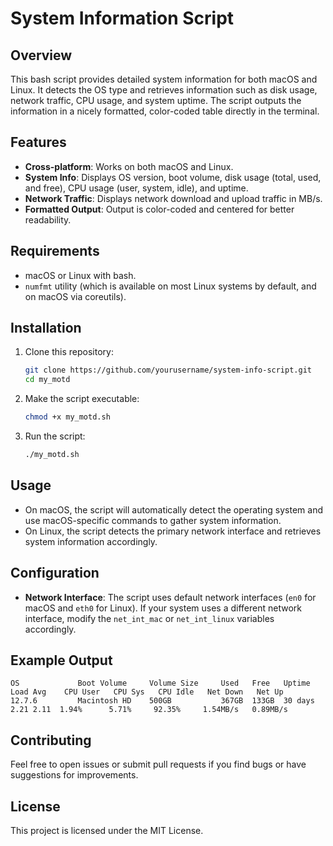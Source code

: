
# System Information Script

## Overview
This bash script provides detailed system information for both macOS and Linux. It detects the OS type and retrieves information such as disk usage, network traffic, CPU usage, and system uptime. The script outputs the information in a nicely formatted, color-coded table directly in the terminal.

## Features
- **Cross-platform**: Works on both macOS and Linux.
- **System Info**: Displays OS version, boot volume, disk usage (total, used, and free), CPU usage (user, system, idle), and uptime.
- **Network Traffic**: Displays network download and upload traffic in MB/s.
- **Formatted Output**: Output is color-coded and centered for better readability.

## Requirements
- macOS or Linux with bash.
- `numfmt` utility (which is available on most Linux systems by default, and on macOS via coreutils).
  
## Installation
1. Clone this repository:
    ```bash
    git clone https://github.com/yourusername/system-info-script.git
    cd my_motd
    ```
   
2. Make the script executable:
    ```bash
    chmod +x my_motd.sh
    ```

3. Run the script:
    ```bash
    ./my_motd.sh
    ```

## Usage
- On macOS, the script will automatically detect the operating system and use macOS-specific commands to gather system information.
- On Linux, the script detects the primary network interface and retrieves system information accordingly.
  
## Configuration
- **Network Interface**: The script uses default network interfaces (`en0` for macOS and `eth0` for Linux). If your system uses a different network interface, modify the `net_int_mac` or `net_int_linux` variables accordingly.
  
## Example Output
```text
OS             Boot Volume     Volume Size     Used   Free   Uptime    Load Avg    CPU User   CPU Sys   CPU Idle   Net Down   Net Up
12.7.6         Macintosh HD    500GB           367GB  133GB  30 days   2.21 2.11  1.94%      5.71%     92.35%     1.54MB/s   0.89MB/s
```

## Contributing
Feel free to open issues or submit pull requests if you find bugs or have suggestions for improvements.

## License
This project is licensed under the MIT License.
